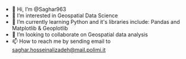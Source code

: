 - 👋 Hi, I’m @Saghar963
- 👀 I’m interested in Geospatial Data Science
- 🌱 I’m currently learning Python and it's libraries include: Pandas and Matplotlib & Geoplotlib
- 💞️ I’m looking to collaborate on Geospatial data analysis
- 📫 How to reach me by sending email to saghar.hosseinalizadeh@mail.polimi.it 

<!---
Saghar963/Saghar963 is a ✨ special ✨ repository because its `README.md` (this file) appears on your GitHub profile.
You can click the Preview link to take a look at your changes.
--->
